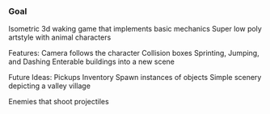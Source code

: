 ### Goal 
Isometric 3d waking game that implements basic mechanics
Super low poly artstyle with animal characters

Features:
Camera follows the character
Collision boxes
Sprinting, Jumping, and Dashing
Enterable buildings into a new scene

Future Ideas:
Pickups
Inventory
Spawn instances of objects
Simple scenery depicting a valley village

Enemies that shoot projectiles